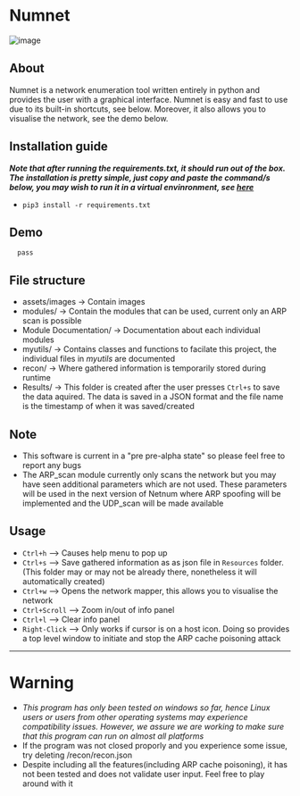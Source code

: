 # Numnet
![image](https://user-images.githubusercontent.com/91953982/205681154-7d5e7dfb-96ce-4646-a1cd-de8c09ce1827.png)
## About
Numnet is a network enumeration tool written entirely in python and provides the user with a graphical interface. Numnet is easy and fast to use due to its built-in shortcuts, see below. Moreover, it also allows you to visualise the network, see the demo below.

## Installation guide
 ***Note that after running the *requirements.txt*, it should run out of the box. The installation is pretty simple, just copy and paste the command/s below, you may wish to run it in a virtual envinronment, see [here](https://docs.python.org/3/library/venv.html)***
    
-    `pip3 install -r requirements.txt`

## Demo 
      pass

## File structure
- assets/images -> Contain images
- modules/ -> Contain the modules that can be used, current only an ARP scan is possible
- Module Documentation/ -> Documentation about each individual modules
- myutils/ -> Contains classes and functions to facilate  this project, the individual files in *myutils* are documented
- recon/ -> Where gathered information is temporarily stored during runtime
- Results/ -> This folder is created after the user presses `Ctrl+s` to save the data aquired. The data is saved in a JSON format and the file name is the timestamp of when it was saved/created

## Note
- This software is current in a "pre pre-alpha state" so please feel free to report any bugs
- The ARP_scan module currently only scans the network but you may have seen additional parameters which are not used. These parameters will be used in the next version of Netnum where ARP spoofing will be implemented and the UDP_scan  will be made available

## Usage
- `Ctrl+h` --> Causes help menu to pop up
- `Ctrl+s` --> Save gathered information as as json file in `Resources` folder.(This folder may or may not be already there, nonetheless it will automatically created)
- `Ctrl+w` --> Opens the network mapper, this allows you to visualise the network
- `Ctrl+Scroll` --> Zoom in/out of info panel
- `Ctrl+l` --> Clear info panel
- `Right-Click` --> Only works if cursor is on a host icon. Doing so provides a top level window to initiate and stop the ARP cache poisoning attack


---
# Warning
- *This program has only been tested on windows so far, hence Linux users or users from other operating systems may experience compatibility issues. However, we assure we are working to make sure that this program can run on almost all platforms*
- If the program was not closed proporly and you experience some issue, try deleting /recon/recon.json
- Despite including all the features(including ARP cache poisoning), it has not been tested and does not validate user input. Feel free to play around with it
